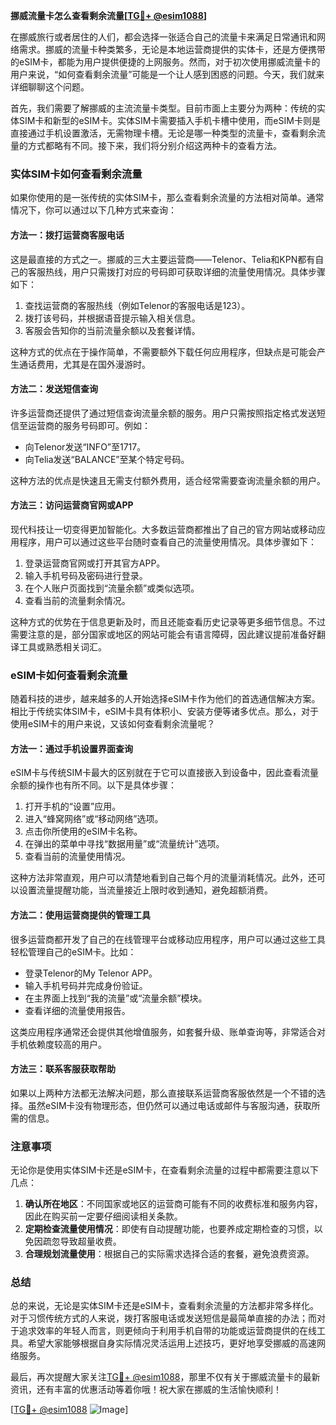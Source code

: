 **挪威流量卡怎么查看剩余流量[[TG💪+ @esim1088](https://t.me/s/esim1088)]**

在挪威旅行或者居住的人们，都会选择一张适合自己的流量卡来满足日常通讯和网络需求。挪威的流量卡种类繁多，无论是本地运营商提供的实体卡，还是方便携带的eSIM卡，都能为用户提供便捷的上网服务。然而，对于初次使用挪威流量卡的用户来说，“如何查看剩余流量”可能是一个让人感到困惑的问题。今天，我们就来详细聊聊这个问题。

首先，我们需要了解挪威的主流流量卡类型。目前市面上主要分为两种：传统的实体SIM卡和新型的eSIM卡。实体SIM卡需要插入手机卡槽中使用，而eSIM卡则是直接通过手机设置激活，无需物理卡槽。无论是哪一种类型的流量卡，查看剩余流量的方式都略有不同。接下来，我们将分别介绍这两种卡的查看方法。

### 实体SIM卡如何查看剩余流量

如果你使用的是一张传统的实体SIM卡，那么查看剩余流量的方法相对简单。通常情况下，你可以通过以下几种方式来查询：

#### 方法一：拨打运营商客服电话
这是最直接的方式之一。挪威的三大主要运营商——Telenor、Telia和KPN都有自己的客服热线，用户只需拨打对应的号码即可获取详细的流量使用情况。具体步骤如下：
1. 查找运营商的客服热线（例如Telenor的客服电话是123）。
2. 拨打该号码，并根据语音提示输入相关信息。
3. 客服会告知你的当前流量余额以及套餐详情。

这种方式的优点在于操作简单，不需要额外下载任何应用程序，但缺点是可能会产生通话费用，尤其是在国外漫游时。

#### 方法二：发送短信查询
许多运营商还提供了通过短信查询流量余额的服务。用户只需按照指定格式发送短信至运营商的服务号码即可。例如：
- 向Telenor发送“INFO”至1717。
- 向Telia发送“BALANCE”至某个特定号码。

这种方法的优点是快速且无需支付额外费用，适合经常需要查询流量余额的用户。

#### 方法三：访问运营商官网或APP
现代科技让一切变得更加智能化。大多数运营商都推出了自己的官方网站或移动应用程序，用户可以通过这些平台随时查看自己的流量使用情况。具体步骤如下：
1. 登录运营商官网或打开其官方APP。
2. 输入手机号码及密码进行登录。
3. 在个人账户页面找到“流量余额”或类似选项。
4. 查看当前的流量剩余情况。

这种方式的优势在于信息更新及时，而且还能查看历史记录等更多细节信息。不过需要注意的是，部分国家或地区的网站可能会有语言障碍，因此建议提前准备好翻译工具或熟悉相关词汇。

### eSIM卡如何查看剩余流量

随着科技的进步，越来越多的人开始选择eSIM卡作为他们的首选通信解决方案。相比于传统实体SIM卡，eSIM卡具有体积小、安装方便等诸多优点。那么，对于使用eSIM卡的用户来说，又该如何查看剩余流量呢？

#### 方法一：通过手机设置界面查询
eSIM卡与传统SIM卡最大的区别就在于它可以直接嵌入到设备中，因此查看流量余额的操作也有所不同。以下是具体步骤：
1. 打开手机的“设置”应用。
2. 进入“蜂窝网络”或“移动网络”选项。
3. 点击你所使用的eSIM卡名称。
4. 在弹出的菜单中寻找“数据用量”或“流量统计”选项。
5. 查看当前的流量使用情况。

这种方法非常直观，用户可以清楚地看到自己每个月的流量消耗情况。此外，还可以设置流量提醒功能，当流量接近上限时收到通知，避免超额消费。

#### 方法二：使用运营商提供的管理工具
很多运营商都开发了自己的在线管理平台或移动应用程序，用户可以通过这些工具轻松管理自己的eSIM卡。比如：
- 登录Telenor的My Telenor APP。
- 输入手机号码并完成身份验证。
- 在主界面上找到“我的流量”或“流量余额”模块。
- 查看详细的流量使用报告。

这类应用程序通常还会提供其他增值服务，如套餐升级、账单查询等，非常适合对手机依赖度较高的用户。

#### 方法三：联系客服获取帮助
如果以上两种方法都无法解决问题，那么直接联系运营商客服依然是一个不错的选择。虽然eSIM卡没有物理形态，但仍然可以通过电话或邮件与客服沟通，获取所需的信息。

### 注意事项

无论你是使用实体SIM卡还是eSIM卡，在查看剩余流量的过程中都需要注意以下几点：
1. **确认所在地区**：不同国家或地区的运营商可能有不同的收费标准和服务内容，因此在购买前一定要仔细阅读相关条款。
2. **定期检查流量使用情况**：即使有自动提醒功能，也要养成定期检查的习惯，以免因疏忽导致超量收费。
3. **合理规划流量使用**：根据自己的实际需求选择合适的套餐，避免浪费资源。

### 总结

总的来说，无论是实体SIM卡还是eSIM卡，查看剩余流量的方法都非常多样化。对于习惯传统方式的人来说，拨打客服电话或发送短信是最简单直接的办法；而对于追求效率的年轻人而言，则更倾向于利用手机自带的功能或运营商提供的在线工具。希望大家能够根据自身实际情况灵活运用上述技巧，更好地享受挪威的高速网络服务。

最后，再次提醒大家关注[TG💪+ @esim1088](https://t.me/s/esim1088)，那里不仅有关于挪威流量卡的最新资讯，还有丰富的优惠活动等着你哦！祝大家在挪威的生活愉快顺利！

[[TG💪+ @esim1088](https://t.me/s/esim1088) ![Image](https://i.postimg.cc/4NQfJmqS/Snipaste-2025-05-13-00-14-12.png)]